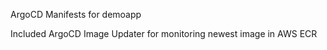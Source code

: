 ArgoCD Manifests for demoapp

Included  ArgoCD Image Updater for monitoring newest image in AWS ECR 
